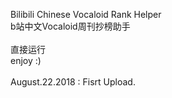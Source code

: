 Bilibili Chinese Vocaloid Rank Helper<br>
b站中文Vocaloid周刊抄榜助手<br>
<br>
直接运行<br>
enjoy :)<br>
<br>
August.22.2018 : Fisrt Upload.<br>